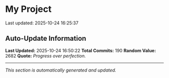 # My Project


Last updated: 2025-10-24 16:25:37





































































































































































































































































































































































































































































































































































































## Auto-Update Information

**Last Updated:** 2025-10-24 16:50:22
**Total Commits:** 190
**Random Value:** 2682
**Quote:** _Progress over perfection._

---
_This section is automatically generated and updated._